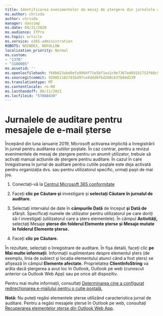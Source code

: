 ```yaml
---
title: Identificarea evenimentelor de mesaj de ștergere din jurnalele de auditare
ms.author: chrisda
author: chrisda
manager: dansimp
ms.date: 04/21/2020
ms.audience: ITPro
ms.topic: article
ms.service: o365-administration
ROBOTS: NOINDEX, NOFOLLOW
localization_priority: Normal
ms.custom:
- "1370"
- "3100005"
ms.assetid: ''
ms.openlocfilehash: f68b623abd0efa990df71e5bf1ea1c9e7367ed691b1752f68c971e973922a63d
ms.sourcegitcommit: 920051182781bd97ce4d4d6fbd268cb37b84d239
ms.translationtype: MT
ms.contentlocale: ro-RO
ms.lasthandoff: 08/11/2021
ms.locfileid: "57868430"
---
```

# <a name="audit-logs-for-deleted-email-messages"></a>Jurnalele de auditare pentru mesajele de e-mail șterse

Începând din luna ianuarie 2019, Microsoft activarea implicită a înregistrării în jurnal pentru auditarea cutiilor poștale. În caz contrar, pentru a revizui evenimentele de mesaj de ștergere pentru un anumit utilizator, trebuie să activați manual acțiunile de ștergere pentru auditare. În cazul în care înregistrarea în jurnal de auditare pentru cutiile poștale este deja activată pentru organizația dvs. sau pentru utilizatorul specific, urmați pașii de mai jos.

1. Conectați-vă la [Centrul Microsoft 365 conformitate](https://protection.office.com/)

2. Faceți **clic pe Căutare și** investigare și **selectați Căutare în jurnalul de auditare.**

3. Selectați intervalul de date în **câmpurile Dată** de început **și Dată de** sfârșit. Specificați numele de utilizator pentru utilizatorul pe care doriți să-l investigați (utilizatorul care a șters elementele). În câmpul **Activități,** selectați Mesaje **șterse din folderul Elemente șterse și** **Mesaje mutate în folderul Elemente șterse.**

4. Faceți **clic pe Căutare.**

În rezultate, selectați o înregistrare de auditare. În fișa detalii, faceți clic **pe Mai multe informații**. Informații suplimentare despre elementul șters (de exemplu, linia de subiect și locația elementului atunci când a fost șters) se afișează în câmpul **Elemente afectate.** Proprietatea **ClientInfoString** va arăta dacă ștergerea a avut loc în Outlook, Outlook pe web (cunoscut anterior ca Outlook Web App) sau pe orice alt dispozitiv.

Pentru mai multe informații, consultați [Determinarea cine a configurat redirecționarea e-mailului pentru o cutie poștală.](https://docs.microsoft.com/microsoft-365/compliance/auditing-troubleshooting-scenarios#determine-if-a-user-deleted-email-items)

**Notă:** Nu puteți regăsi elementele șterse utilizând caracteristica jurnal de auditare. Pentru a regăsi mesajele șterse în Outlook pe web, consultați [Recuperarea elementelor șterse din Outlook Web App](https://support.office.com/article/C3D8FC15-EEEF-4F1C-81DF-E27964B7EDD4).
